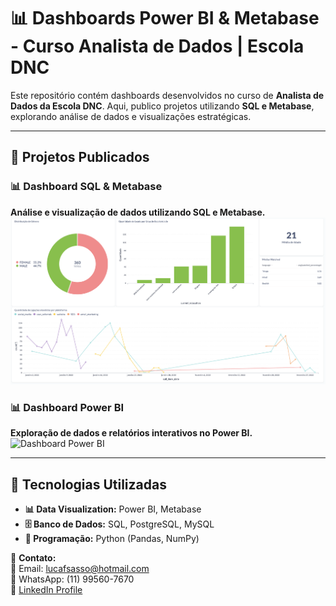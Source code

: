 # 📊 Dashboards Power BI & Metabase - Curso Analista de Dados | Escola DNC  

Este repositório contém dashboards desenvolvidos no curso de **Analista de Dados da Escola DNC**. Aqui, publico projetos utilizando **SQL e Metabase**, explorando análise de dados e visualizações estratégicas.  

---

## 📂 **Projetos Publicados**  

### 📊 Dashboard SQL & Metabase  
**Análise e visualização de dados utilizando SQL e Metabase.**  
![Dashboard SQL & Metabase](dashboard.SQL.Metabase.png)  

### 📊 Dashboard Power BI  
**Exploração de dados e relatórios interativos no Power BI.**  
![Dashboard Power BI](dashboard-desafio01.png)  

---

## 🔧 **Tecnologias Utilizadas**  
- **📊 Data Visualization:** Power BI, Metabase  
- **🗄️ Banco de Dados:** SQL, PostgreSQL, MySQL  
- **🐍 Programação:** Python (Pandas, NumPy)  

📩 **Contato:**  
📧 Email: [lucafsasso@hotmail.com](mailto:lucafsasso@hotmail.com)  
📱 WhatsApp: (11) 99560-7670  
🔗 [LinkedIn Profile](https://www.linkedin.com/in/luca-favilli-sasso/) 
